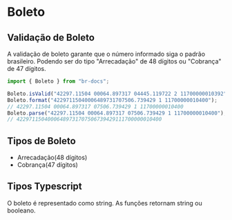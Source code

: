 # Boleto

## Validação de Boleto

A validação de boleto garante que o número informado siga o padrão brasileiro.
Podendo ser do tipo "Arrecadação" de 48 dígitos ou "Cobrança" de 47 dígitos.

```typescript
import { Boleto } from "br-docs";

Boleto.isValid("42297.11504 00064.897317 04445.119722 2 11700000010392"); // true
Boleto.format("42297115040006489731707506.739429 1 11700000010400");
// 42297.11504 00064.897317 07506.739429 1 11700000010400
Boleto.parse("42297.11504 00064.897317 07506.739429 1 11700000010400");
// 42297115040006489731707506739429111700000010400
```

## Tipos de Boleto

- Arrecadação(48 dígitos)
- Cobrança(47 dígitos)

## Tipos Typescript

O boleto é representado como string. As funções retornam string ou booleano.
